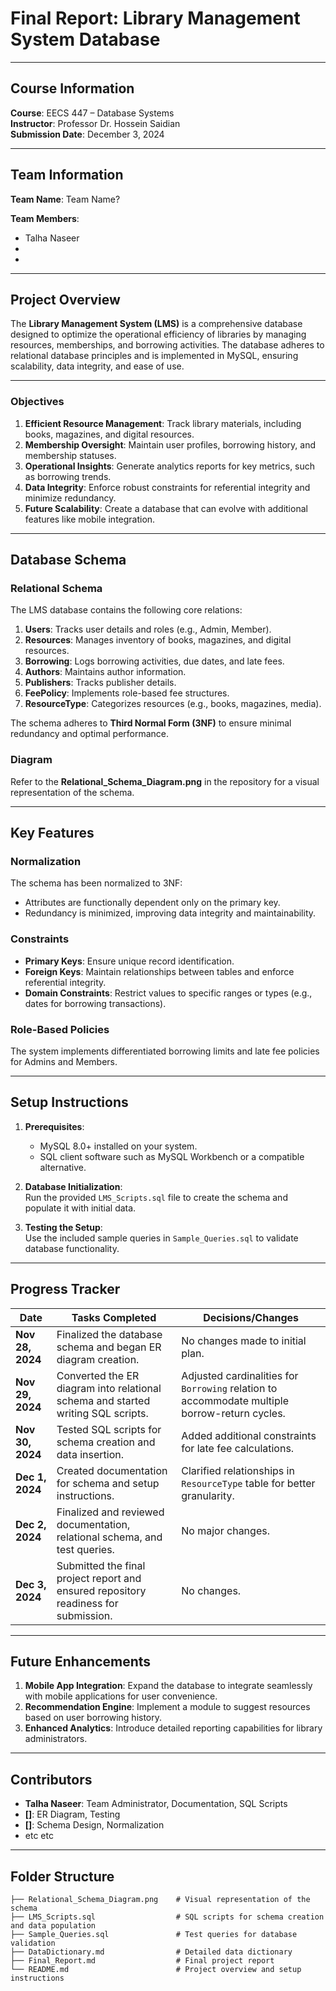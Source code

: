# **Final Report: Library Management System Database**

---

## **Course Information**  
**Course**: EECS 447 – Database Systems  
**Instructor**: Professor Dr. Hossein Saidian  
**Submission Date**: December 3, 2024  

---

## **Team Information**  
**Team Name**: Team Name?

**Team Members**:  
- Talha Naseer  
- 
-   

---

## **Project Overview**

The **Library Management System (LMS)** is a comprehensive database designed to optimize the operational efficiency of libraries by managing resources, memberships, and borrowing activities. The database adheres to relational database principles and is implemented in MySQL, ensuring scalability, data integrity, and ease of use.

---

### **Objectives**
1. **Efficient Resource Management**: Track library materials, including books, magazines, and digital resources.  
2. **Membership Oversight**: Maintain user profiles, borrowing history, and membership statuses.  
3. **Operational Insights**: Generate analytics reports for key metrics, such as borrowing trends.  
4. **Data Integrity**: Enforce robust constraints for referential integrity and minimize redundancy.  
5. **Future Scalability**: Create a database that can evolve with additional features like mobile integration.

---

## **Database Schema**

### **Relational Schema**
The LMS database contains the following core relations:  
1. **Users**: Tracks user details and roles (e.g., Admin, Member).  
2. **Resources**: Manages inventory of books, magazines, and digital resources.  
3. **Borrowing**: Logs borrowing activities, due dates, and late fees.  
4. **Authors**: Maintains author information.  
5. **Publishers**: Tracks publisher details.  
6. **FeePolicy**: Implements role-based fee structures.  
7. **ResourceType**: Categorizes resources (e.g., books, magazines, media).  

The schema adheres to **Third Normal Form (3NF)** to ensure minimal redundancy and optimal performance.

### **Diagram**
Refer to the **Relational_Schema_Diagram.png** in the repository for a visual representation of the schema.  

---

## **Key Features**

### **Normalization**
The schema has been normalized to 3NF:
- Attributes are functionally dependent only on the primary key.
- Redundancy is minimized, improving data integrity and maintainability.

### **Constraints**
- **Primary Keys**: Ensure unique record identification.
- **Foreign Keys**: Maintain relationships between tables and enforce referential integrity.
- **Domain Constraints**: Restrict values to specific ranges or types (e.g., dates for borrowing transactions).

### **Role-Based Policies**
The system implements differentiated borrowing limits and late fee policies for Admins and Members.

---

## **Setup Instructions**

1. **Prerequisites**:  
   - MySQL 8.0+ installed on your system.  
   - SQL client software such as MySQL Workbench or a compatible alternative.  

2. **Database Initialization**:  
   Run the provided `LMS_Scripts.sql` file to create the schema and populate it with initial data.

3. **Testing the Setup**:  
   Use the included sample queries in `Sample_Queries.sql` to validate database functionality.

---

## **Progress Tracker**

| **Date**       | **Tasks Completed**                                                                 | **Decisions/Changes**                                                                                   |
|-----------------|-------------------------------------------------------------------------------------|---------------------------------------------------------------------------------------------------------|
| **Nov 28, 2024**| Finalized the database schema and began ER diagram creation.                        | No changes made to initial plan.                                                                       |
| **Nov 29, 2024**| Converted the ER diagram into relational schema and started writing SQL scripts.    | Adjusted cardinalities for `Borrowing` relation to accommodate multiple borrow-return cycles.           |
| **Nov 30, 2024**| Tested SQL scripts for schema creation and data insertion.                         | Added additional constraints for late fee calculations.                                                |
| **Dec 1, 2024** | Created documentation for schema and setup instructions.                           | Clarified relationships in `ResourceType` table for better granularity.                                |
| **Dec 2, 2024** | Finalized and reviewed documentation, relational schema, and test queries.          | No major changes.                                                                                      |
| **Dec 3, 2024** | Submitted the final project report and ensured repository readiness for submission. | No changes.                                                                                            |

---

## **Future Enhancements**

1. **Mobile App Integration**: Expand the database to integrate seamlessly with mobile applications for user convenience.
2. **Recommendation Engine**: Implement a module to suggest resources based on user borrowing history.
3. **Enhanced Analytics**: Introduce detailed reporting capabilities for library administrators.

---

## **Contributors**
- **Talha Naseer**: Team Administrator, Documentation, SQL Scripts  
- **[]**: ER Diagram, Testing  
- **[]**: Schema Design, Normalization
- etc etc

---

## **Folder Structure**
```plaintext
├── Relational_Schema_Diagram.png    # Visual representation of the schema
├── LMS_Scripts.sql                  # SQL scripts for schema creation and data population
├── Sample_Queries.sql               # Test queries for database validation
├── DataDictionary.md                # Detailed data dictionary
├── Final_Report.md                  # Final project report
└── README.md                        # Project overview and setup instructions
